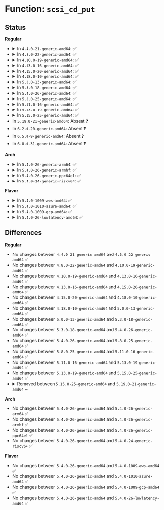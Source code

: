 # Function: <code>scsi_cd_put</code>

## Status
<b>Regular</b>
<ul>
<li>
<details>
<summary>In <code>4.4.0-21-generic-amd64</code>: ✅</summary>

```c
void scsi_cd_put(struct scsi_cd * cd)
```

```json
{
  "name": "scsi_cd_put",
  "collision_type": "Unique Static",
  "inline_type": "No",
  "funcs": [
    {
      "addr": 18446744071584878208,
      "name": "scsi_cd_put",
      "external": false,
      "loc": "drivers/scsi/sr.c:178",
      "file": "drivers/scsi/sr.c",
      "inline": "seen, unknown",
      "caller_inline": [],
      "caller_func": [
        "drivers/scsi/sr.c:sr_block_release",
        "drivers/scsi/sr.c:sr_block_open"
      ]
    }
  ],
  "symbols": [
    {
      "addr": 18446744071584878208,
      "name": "scsi_cd_put",
      "section": ".text",
      "bind": "STB_LOCAL",
      "size": 80
    }
  ]
}
```
</details>
</li>
<li>
<details>
<summary>In <code>4.8.0-22-generic-amd64</code>: ✅</summary>

```c
void scsi_cd_put(struct scsi_cd * cd)
```

```json
{
  "name": "scsi_cd_put",
  "collision_type": "Unique Static",
  "inline_type": "No",
  "funcs": [
    {
      "addr": 18446744071585240544,
      "name": "scsi_cd_put",
      "external": false,
      "loc": "drivers/scsi/sr.c:178",
      "file": "drivers/scsi/sr.c",
      "inline": "seen, unknown",
      "caller_inline": [],
      "caller_func": [
        "drivers/scsi/sr.c:sr_block_release",
        "drivers/scsi/sr.c:sr_block_open"
      ]
    }
  ],
  "symbols": [
    {
      "addr": 18446744071585240544,
      "name": "scsi_cd_put",
      "section": ".text",
      "bind": "STB_LOCAL",
      "size": 78
    }
  ]
}
```
</details>
</li>
<li>
<details>
<summary>In <code>4.10.0-19-generic-amd64</code>: ✅</summary>

```c
void scsi_cd_put(struct scsi_cd * cd)
```

```json
{
  "name": "scsi_cd_put",
  "collision_type": "Unique Static",
  "inline_type": "No",
  "funcs": [
    {
      "addr": 18446744071585440368,
      "name": "scsi_cd_put",
      "external": false,
      "loc": "drivers/scsi/sr.c:178",
      "file": "drivers/scsi/sr.c",
      "inline": "seen, unknown",
      "caller_inline": [],
      "caller_func": [
        "drivers/scsi/sr.c:sr_block_release",
        "drivers/scsi/sr.c:sr_block_open"
      ]
    }
  ],
  "symbols": [
    {
      "addr": 18446744071585440368,
      "name": "scsi_cd_put",
      "section": ".text",
      "bind": "STB_LOCAL",
      "size": 78
    }
  ]
}
```
</details>
</li>
<li>
<details>
<summary>In <code>4.13.0-16-generic-amd64</code>: ✅</summary>

```c
void scsi_cd_put(struct scsi_cd * cd)
```

```json
{
  "name": "scsi_cd_put",
  "collision_type": "Unique Static",
  "inline_type": "No",
  "funcs": [
    {
      "addr": 18446744071585523280,
      "name": "scsi_cd_put",
      "external": false,
      "loc": "drivers/scsi/sr.c:178",
      "file": "drivers/scsi/sr.c",
      "inline": "seen, unknown",
      "caller_inline": [],
      "caller_func": [
        "drivers/scsi/sr.c:sr_block_release",
        "drivers/scsi/sr.c:sr_block_open"
      ]
    }
  ],
  "symbols": [
    {
      "addr": 18446744071585523280,
      "name": "scsi_cd_put",
      "section": ".text",
      "bind": "STB_LOCAL",
      "size": 77
    }
  ]
}
```
</details>
</li>
<li>
<details>
<summary>In <code>4.15.0-20-generic-amd64</code>: ✅</summary>

```c
void scsi_cd_put(struct scsi_cd * cd)
```

```json
{
  "name": "scsi_cd_put",
  "collision_type": "Unique Static",
  "inline_type": "No",
  "funcs": [
    {
      "addr": 18446744071585956160,
      "name": "scsi_cd_put",
      "external": false,
      "loc": "drivers/scsi/sr.c:178",
      "file": "drivers/scsi/sr.c",
      "inline": "seen, unknown",
      "caller_inline": [],
      "caller_func": [
        "drivers/scsi/sr.c:sr_block_release",
        "drivers/scsi/sr.c:sr_block_open"
      ]
    }
  ],
  "symbols": [
    {
      "addr": 18446744071585956160,
      "name": "scsi_cd_put",
      "section": ".text",
      "bind": "STB_LOCAL",
      "size": 83
    }
  ]
}
```
</details>
</li>
<li>
<details>
<summary>In <code>4.18.0-10-generic-amd64</code>: ✅</summary>

```c
void scsi_cd_put(struct scsi_cd * cd)
```

```json
{
  "name": "scsi_cd_put",
  "collision_type": "Unique Static",
  "inline_type": "No",
  "funcs": [
    {
      "addr": 18446744071586202160,
      "name": "scsi_cd_put",
      "external": false,
      "loc": "drivers/scsi/sr.c:178",
      "file": "drivers/scsi/sr.c",
      "inline": "seen, unknown",
      "caller_inline": [],
      "caller_func": [
        "drivers/scsi/sr.c:sr_block_revalidate_disk",
        "drivers/scsi/sr.c:sr_block_check_events",
        "drivers/scsi/sr.c:sr_block_release",
        "drivers/scsi/sr.c:sr_block_open"
      ]
    }
  ],
  "symbols": [
    {
      "addr": 18446744071586202160,
      "name": "scsi_cd_put",
      "section": ".text",
      "bind": "STB_LOCAL",
      "size": 83
    }
  ]
}
```
</details>
</li>
<li>
<details>
<summary>In <code>5.0.0-13-generic-amd64</code>: ✅</summary>

```c
void scsi_cd_put(struct scsi_cd * cd)
```

```json
{
  "name": "scsi_cd_put",
  "collision_type": "Unique Static",
  "inline_type": "No",
  "funcs": [
    {
      "addr": 18446744071586342864,
      "name": "scsi_cd_put",
      "external": false,
      "loc": "drivers/scsi/sr.c:179",
      "file": "drivers/scsi/sr.c",
      "inline": "seen, unknown",
      "caller_inline": [],
      "caller_func": [
        "drivers/scsi/sr.c:sr_block_revalidate_disk",
        "drivers/scsi/sr.c:sr_block_check_events",
        "drivers/scsi/sr.c:sr_block_release",
        "drivers/scsi/sr.c:sr_block_open"
      ]
    }
  ],
  "symbols": [
    {
      "addr": 18446744071586342864,
      "name": "scsi_cd_put",
      "section": ".text",
      "bind": "STB_LOCAL",
      "size": 83
    }
  ]
}
```
</details>
</li>
<li>
<details>
<summary>In <code>5.3.0-18-generic-amd64</code>: ✅</summary>

```c
void scsi_cd_put(struct scsi_cd * cd)
```

```json
{
  "name": "scsi_cd_put",
  "collision_type": "Unique Static",
  "inline_type": "No",
  "funcs": [
    {
      "addr": 18446744071586586368,
      "name": "scsi_cd_put",
      "external": false,
      "loc": "drivers/scsi/sr.c:180",
      "file": "drivers/scsi/sr.c",
      "inline": "seen, unknown",
      "caller_inline": [],
      "caller_func": [
        "drivers/scsi/sr.c:sr_block_revalidate_disk",
        "drivers/scsi/sr.c:sr_block_check_events",
        "drivers/scsi/sr.c:sr_block_release",
        "drivers/scsi/sr.c:sr_block_open"
      ]
    }
  ],
  "symbols": [
    {
      "addr": 18446744071586586368,
      "name": "scsi_cd_put",
      "section": ".text",
      "bind": "STB_LOCAL",
      "size": 83
    }
  ]
}
```
</details>
</li>
<li>
<details>
<summary>In <code>5.4.0-26-generic-amd64</code>: ✅</summary>

```c
void scsi_cd_put(struct scsi_cd * cd)
```

```json
{
  "name": "scsi_cd_put",
  "collision_type": "Unique Static",
  "inline_type": "No",
  "funcs": [
    {
      "addr": 18446744071586733808,
      "name": "scsi_cd_put",
      "external": false,
      "loc": "drivers/scsi/sr.c:180",
      "file": "drivers/scsi/sr.c",
      "inline": "seen, unknown",
      "caller_inline": [],
      "caller_func": [
        "drivers/scsi/sr.c:sr_block_revalidate_disk",
        "drivers/scsi/sr.c:sr_block_check_events",
        "drivers/scsi/sr.c:sr_block_release",
        "drivers/scsi/sr.c:sr_block_open"
      ]
    }
  ],
  "symbols": [
    {
      "addr": 18446744071586733808,
      "name": "scsi_cd_put",
      "section": ".text",
      "bind": "STB_LOCAL",
      "size": 83
    }
  ]
}
```
</details>
</li>
<li>
<details>
<summary>In <code>5.8.0-25-generic-amd64</code>: ✅</summary>

```c
void scsi_cd_put(struct scsi_cd * cd)
```

```json
{
  "name": "scsi_cd_put",
  "collision_type": "Unique Static",
  "inline_type": "No",
  "funcs": [
    {
      "addr": 18446744071587538688,
      "name": "scsi_cd_put",
      "external": false,
      "loc": "drivers/scsi/sr.c:182",
      "file": "drivers/scsi/sr.c",
      "inline": "seen, unknown",
      "caller_inline": [],
      "caller_func": [
        "drivers/scsi/sr.c:sr_block_revalidate_disk",
        "drivers/scsi/sr.c:sr_block_check_events",
        "drivers/scsi/sr.c:sr_block_release",
        "drivers/scsi/sr.c:sr_block_open"
      ]
    }
  ],
  "symbols": [
    {
      "addr": 18446744071587538688,
      "name": "scsi_cd_put",
      "section": ".text",
      "bind": "STB_LOCAL",
      "size": 104
    }
  ]
}
```
</details>
</li>
<li>
<details>
<summary>In <code>5.11.0-16-generic-amd64</code>: ✅</summary>

```c
void scsi_cd_put(struct scsi_cd * cd)
```

```json
{
  "name": "scsi_cd_put",
  "collision_type": "Unique Static",
  "inline_type": "No",
  "funcs": [
    {
      "addr": 18446744071587605504,
      "name": "scsi_cd_put",
      "external": false,
      "loc": "drivers/scsi/sr.c:182",
      "file": "drivers/scsi/sr.c",
      "inline": "seen, unknown",
      "caller_inline": [],
      "caller_func": [
        "drivers/scsi/sr.c:sr_block_check_events",
        "drivers/scsi/sr.c:sr_block_release",
        "drivers/scsi/sr.c:sr_block_open"
      ]
    }
  ],
  "symbols": [
    {
      "addr": 18446744071587605504,
      "name": "scsi_cd_put",
      "section": ".text",
      "bind": "STB_LOCAL",
      "size": 104
    }
  ]
}
```
</details>
</li>
<li>
<details>
<summary>In <code>5.13.0-19-generic-amd64</code>: ✅</summary>

```c
void scsi_cd_put(struct scsi_cd * cd)
```

```json
{
  "name": "scsi_cd_put",
  "collision_type": "Unique Static",
  "inline_type": "No",
  "funcs": [
    {
      "addr": 18446744071587486704,
      "name": "scsi_cd_put",
      "external": false,
      "loc": "drivers/scsi/sr.c:182",
      "file": "drivers/scsi/sr.c",
      "inline": "seen, unknown",
      "caller_inline": [],
      "caller_func": [
        "drivers/scsi/sr.c:sr_block_check_events",
        "drivers/scsi/sr.c:sr_block_release",
        "drivers/scsi/sr.c:sr_block_open"
      ]
    }
  ],
  "symbols": [
    {
      "addr": 18446744071587486704,
      "name": "scsi_cd_put",
      "section": ".text",
      "bind": "STB_LOCAL",
      "size": 104
    }
  ]
}
```
</details>
</li>
<li>
<details>
<summary>In <code>5.15.0-25-generic-amd64</code>: ✅</summary>

```c
void scsi_cd_put(struct scsi_cd * cd)
```

```json
{
  "name": "scsi_cd_put",
  "collision_type": "Unique Static",
  "inline_type": "No",
  "funcs": [
    {
      "addr": 18446744071588062896,
      "name": "scsi_cd_put",
      "external": false,
      "loc": "drivers/scsi/sr.c:188",
      "file": "drivers/scsi/sr.c",
      "inline": "seen, unknown",
      "caller_inline": [],
      "caller_func": [
        "drivers/scsi/sr.c:sr_block_check_events",
        "drivers/scsi/sr.c:sr_block_release",
        "drivers/scsi/sr.c:sr_block_open"
      ]
    }
  ],
  "symbols": [
    {
      "addr": 18446744071588062896,
      "name": "scsi_cd_put",
      "section": ".text",
      "bind": "STB_LOCAL",
      "size": 104
    }
  ]
}
```
</details>
</li>
<li>
In <code>5.19.0-21-generic-amd64</code>: Absent ❓
</li>
<li>
In <code>6.2.0-20-generic-amd64</code>: Absent ❓
</li>
<li>
In <code>6.5.0-9-generic-amd64</code>: Absent ❓
</li>
<li>
In <code>6.8.0-31-generic-amd64</code>: Absent ❓
</li>
</ul>
<b>Arch</b>
<ul>
<li>
<details>
<summary>In <code>5.4.0-26-generic-arm64</code>: ✅</summary>

```c
void scsi_cd_put(struct scsi_cd * cd)
```

```json
{
  "name": "scsi_cd_put",
  "collision_type": "Unique Static",
  "inline_type": "No",
  "funcs": [
    {
      "addr": 18446603336499646288,
      "name": "scsi_cd_put",
      "external": false,
      "loc": "drivers/scsi/sr.c:180",
      "file": "drivers/scsi/sr.c",
      "inline": "seen, unknown",
      "caller_inline": [],
      "caller_func": [
        "drivers/scsi/sr.c:sr_block_revalidate_disk",
        "drivers/scsi/sr.c:sr_block_check_events",
        "drivers/scsi/sr.c:sr_block_release",
        "drivers/scsi/sr.c:sr_block_open"
      ]
    }
  ],
  "symbols": [
    {
      "addr": 18446603336499646288,
      "name": "scsi_cd_put",
      "section": ".text",
      "bind": "STB_LOCAL",
      "size": 108
    }
  ]
}
```
</details>
</li>
<li>
<details>
<summary>In <code>5.4.0-26-generic-armhf</code>: ✅</summary>

```c
void scsi_cd_put(struct scsi_cd * cd)
```

```json
{
  "name": "scsi_cd_put",
  "collision_type": "Unique Static",
  "inline_type": "No",
  "funcs": [
    {
      "addr": 3232099120,
      "name": "scsi_cd_put",
      "external": false,
      "loc": "drivers/scsi/sr.c:180",
      "file": "drivers/scsi/sr.c",
      "inline": "seen, unknown",
      "caller_inline": [],
      "caller_func": [
        "drivers/scsi/sr.c:sr_block_revalidate_disk",
        "drivers/scsi/sr.c:sr_block_check_events",
        "drivers/scsi/sr.c:sr_block_release",
        "drivers/scsi/sr.c:sr_block_open"
      ]
    }
  ],
  "symbols": [
    {
      "addr": 3232099120,
      "name": "scsi_cd_put",
      "section": ".text",
      "bind": "STB_LOCAL",
      "size": 88
    }
  ]
}
```
</details>
</li>
<li>
<details>
<summary>In <code>5.4.0-26-generic-ppc64el</code>: ✅</summary>

```c
void scsi_cd_put(struct scsi_cd * cd)
```

```json
{
  "name": "scsi_cd_put",
  "collision_type": "Unique Static",
  "inline_type": "No",
  "funcs": [
    {
      "addr": 13835058055292967216,
      "name": "scsi_cd_put",
      "external": false,
      "loc": "drivers/scsi/sr.c:180",
      "file": "drivers/scsi/sr.c",
      "inline": "seen, unknown",
      "caller_inline": [],
      "caller_func": [
        "drivers/scsi/sr.c:sr_block_revalidate_disk",
        "drivers/scsi/sr.c:sr_block_check_events",
        "drivers/scsi/sr.c:sr_block_release",
        "drivers/scsi/sr.c:sr_block_open"
      ]
    }
  ],
  "symbols": [
    {
      "addr": 13835058055292967216,
      "name": "scsi_cd_put",
      "section": ".text",
      "bind": "STB_LOCAL",
      "size": 164
    }
  ]
}
```
</details>
</li>
<li>
<details>
<summary>In <code>5.4.0-24-generic-riscv64</code>: ✅</summary>

```c
void scsi_cd_put(struct scsi_cd * cd)
```

```json
{
  "name": "scsi_cd_put",
  "collision_type": "Unique Static",
  "inline_type": "No",
  "funcs": [
    {
      "addr": 18446743936276827728,
      "name": "scsi_cd_put",
      "external": false,
      "loc": "drivers/scsi/sr.c:180",
      "file": "drivers/scsi/sr.c",
      "inline": "seen, unknown",
      "caller_inline": [],
      "caller_func": [
        "drivers/scsi/sr.c:sr_block_revalidate_disk",
        "drivers/scsi/sr.c:sr_block_check_events",
        "drivers/scsi/sr.c:sr_block_release",
        "drivers/scsi/sr.c:sr_block_open"
      ]
    }
  ],
  "symbols": [
    {
      "addr": 18446743936276827728,
      "name": "scsi_cd_put",
      "section": ".text",
      "bind": "STB_LOCAL",
      "size": 110
    }
  ]
}
```
</details>
</li>
</ul>
<b>Flavor</b>
<ul>
<li>
<details>
<summary>In <code>5.4.0-1009-aws-amd64</code>: ✅</summary>

```c
void scsi_cd_put(struct scsi_cd * cd)
```

```json
{
  "name": "scsi_cd_put",
  "collision_type": "Unique Static",
  "inline_type": "No",
  "funcs": [
    {
      "addr": 18446744071586424288,
      "name": "scsi_cd_put",
      "external": false,
      "loc": "drivers/scsi/sr.c:180",
      "file": "drivers/scsi/sr.c",
      "inline": "seen, unknown",
      "caller_inline": [],
      "caller_func": [
        "drivers/scsi/sr.c:sr_block_revalidate_disk",
        "drivers/scsi/sr.c:sr_block_check_events",
        "drivers/scsi/sr.c:sr_block_release",
        "drivers/scsi/sr.c:sr_block_open"
      ]
    }
  ],
  "symbols": [
    {
      "addr": 18446744071586424288,
      "name": "scsi_cd_put",
      "section": ".text",
      "bind": "STB_LOCAL",
      "size": 83
    }
  ]
}
```
</details>
</li>
<li>
<details>
<summary>In <code>5.4.0-1010-azure-amd64</code>: ✅</summary>

```c
void scsi_cd_put(struct scsi_cd * cd)
```

```json
{
  "name": "scsi_cd_put",
  "collision_type": "Unique Static",
  "inline_type": "No",
  "funcs": [
    {
      "addr": 18446744071586300544,
      "name": "scsi_cd_put",
      "external": false,
      "loc": "drivers/scsi/sr.c:180",
      "file": "drivers/scsi/sr.c",
      "inline": "seen, unknown",
      "caller_inline": [],
      "caller_func": [
        "drivers/scsi/sr.c:sr_block_revalidate_disk",
        "drivers/scsi/sr.c:sr_block_check_events",
        "drivers/scsi/sr.c:sr_block_release",
        "drivers/scsi/sr.c:sr_block_open"
      ]
    }
  ],
  "symbols": [
    {
      "addr": 18446744071586300544,
      "name": "scsi_cd_put",
      "section": ".text",
      "bind": "STB_LOCAL",
      "size": 83
    }
  ]
}
```
</details>
</li>
<li>
<details>
<summary>In <code>5.4.0-1009-gcp-amd64</code>: ✅</summary>

```c
void scsi_cd_put(struct scsi_cd * cd)
```

```json
{
  "name": "scsi_cd_put",
  "collision_type": "Unique Static",
  "inline_type": "No",
  "funcs": [
    {
      "addr": 18446744071586688368,
      "name": "scsi_cd_put",
      "external": false,
      "loc": "drivers/scsi/sr.c:180",
      "file": "drivers/scsi/sr.c",
      "inline": "seen, unknown",
      "caller_inline": [],
      "caller_func": [
        "drivers/scsi/sr.c:sr_block_revalidate_disk",
        "drivers/scsi/sr.c:sr_block_check_events",
        "drivers/scsi/sr.c:sr_block_release",
        "drivers/scsi/sr.c:sr_block_open"
      ]
    }
  ],
  "symbols": [
    {
      "addr": 18446744071586688368,
      "name": "scsi_cd_put",
      "section": ".text",
      "bind": "STB_LOCAL",
      "size": 83
    }
  ]
}
```
</details>
</li>
<li>
<details>
<summary>In <code>5.4.0-26-lowlatency-amd64</code>: ✅</summary>

```c
void scsi_cd_put(struct scsi_cd * cd)
```

```json
{
  "name": "scsi_cd_put",
  "collision_type": "Unique Static",
  "inline_type": "No",
  "funcs": [
    {
      "addr": 18446744071586795792,
      "name": "scsi_cd_put",
      "external": false,
      "loc": "drivers/scsi/sr.c:180",
      "file": "drivers/scsi/sr.c",
      "inline": "seen, unknown",
      "caller_inline": [],
      "caller_func": [
        "drivers/scsi/sr.c:sr_block_revalidate_disk",
        "drivers/scsi/sr.c:sr_block_check_events",
        "drivers/scsi/sr.c:sr_block_release",
        "drivers/scsi/sr.c:sr_block_open"
      ]
    }
  ],
  "symbols": [
    {
      "addr": 18446744071586795792,
      "name": "scsi_cd_put",
      "section": ".text",
      "bind": "STB_LOCAL",
      "size": 83
    }
  ]
}
```
</details>
</li>
</ul>

## Differences
<b>Regular</b>
<ul>
<li>
No changes between <code>4.4.0-21-generic-amd64</code> and <code>4.8.0-22-generic-amd64</code> ✅
</li>
<li>
No changes between <code>4.8.0-22-generic-amd64</code> and <code>4.10.0-19-generic-amd64</code> ✅
</li>
<li>
No changes between <code>4.10.0-19-generic-amd64</code> and <code>4.13.0-16-generic-amd64</code> ✅
</li>
<li>
No changes between <code>4.13.0-16-generic-amd64</code> and <code>4.15.0-20-generic-amd64</code> ✅
</li>
<li>
No changes between <code>4.15.0-20-generic-amd64</code> and <code>4.18.0-10-generic-amd64</code> ✅
</li>
<li>
No changes between <code>4.18.0-10-generic-amd64</code> and <code>5.0.0-13-generic-amd64</code> ✅
</li>
<li>
No changes between <code>5.0.0-13-generic-amd64</code> and <code>5.3.0-18-generic-amd64</code> ✅
</li>
<li>
No changes between <code>5.3.0-18-generic-amd64</code> and <code>5.4.0-26-generic-amd64</code> ✅
</li>
<li>
No changes between <code>5.4.0-26-generic-amd64</code> and <code>5.8.0-25-generic-amd64</code> ✅
</li>
<li>
No changes between <code>5.8.0-25-generic-amd64</code> and <code>5.11.0-16-generic-amd64</code> ✅
</li>
<li>
No changes between <code>5.11.0-16-generic-amd64</code> and <code>5.13.0-19-generic-amd64</code> ✅
</li>
<li>
No changes between <code>5.13.0-19-generic-amd64</code> and <code>5.15.0-25-generic-amd64</code> ✅
</li>
<li>
<details>
<summary>Removed between <code>5.15.0-25-generic-amd64</code> and <code>5.19.0-21-generic-amd64</code> ➖</summary>

```c
void scsi_cd_put(struct scsi_cd * cd)
```
</details>
</li>
</ul>
<b>Arch</b>
<ul>
<li>
No changes between <code>5.4.0-26-generic-amd64</code> and <code>5.4.0-26-generic-arm64</code> ✅
</li>
<li>
No changes between <code>5.4.0-26-generic-amd64</code> and <code>5.4.0-26-generic-armhf</code> ✅
</li>
<li>
No changes between <code>5.4.0-26-generic-amd64</code> and <code>5.4.0-26-generic-ppc64el</code> ✅
</li>
<li>
No changes between <code>5.4.0-26-generic-amd64</code> and <code>5.4.0-24-generic-riscv64</code> ✅
</li>
</ul>
<b>Flavor</b>
<ul>
<li>
No changes between <code>5.4.0-26-generic-amd64</code> and <code>5.4.0-1009-aws-amd64</code> ✅
</li>
<li>
No changes between <code>5.4.0-26-generic-amd64</code> and <code>5.4.0-1010-azure-amd64</code> ✅
</li>
<li>
No changes between <code>5.4.0-26-generic-amd64</code> and <code>5.4.0-1009-gcp-amd64</code> ✅
</li>
<li>
No changes between <code>5.4.0-26-generic-amd64</code> and <code>5.4.0-26-lowlatency-amd64</code> ✅
</li>
</ul>
